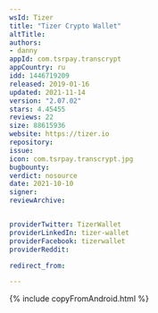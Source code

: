 ```yaml
---
wsId: Tizer
title: "Tizer Crypto Wallet"
altTitle: 
authors:
- danny
appId: com.tsrpay.transcrypt
appCountry: ru
idd: 1446719209
released: 2019-01-16
updated: 2021-11-14
version: "2.07.02"
stars: 4.45455
reviews: 22
size: 88615936
website: https://tizer.io
repository: 
issue: 
icon: com.tsrpay.transcrypt.jpg
bugbounty: 
verdict: nosource
date: 2021-10-10
signer: 
reviewArchive:


providerTwitter: TizerWallet
providerLinkedIn: tizer-wallet
providerFacebook: tizerwallet
providerReddit: 

redirect_from:

---
```


{% include copyFromAndroid.html %}
